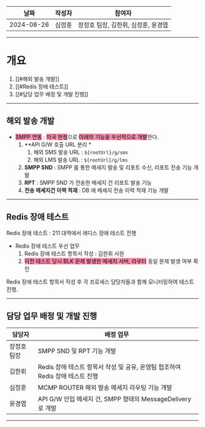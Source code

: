 
| 날짜         | 작성자 | 참여자                   |
| ---------- | --- | --------------------- |
| 2024-08-26 | 심정훈 | 장정호 팀장, 김한휘, 심정훈, 윤경엽 |

---

# 개요

1. [[#해외 발송 개발]]
2. [[#Redis 장애 테스트]]
3. [[#담당 업무 배정 및 개발 진행]]

---

## 해외 발송 개발

- <mark style="background: #FF5582A6;">SMPP 연동</mark> :  <mark style="background: #FF5582A6;">미국 한정</mark>으로 <mark style="background: #FF5582A6;">아래의 기능을 우선적으로 개발</mark>한다.
	1. **API G/W 호출 URL 분리 *
		1. 해외 SMS 발송 URL : `${rootUrl}/g/sms`
		2. 해외 LMS 발송 URL : `${rootUrl}/g/lms`
	2. **SMPP SND** : SMPP 를 통한 메세지 발송 및 리포트 수신, 리포트 전송 기능 개발
	3. **RPT** : SMPP SND 가 전송한 메세지 건 리포트 발송 기능
	4. **전송 메세지건 이력 적재** : DB 에 메세지 전송 이력 적재 기능 개발

---

## Redis 장애 테스트

Redis 장애 테스트 : 211 대역에서 레디스 장애 테스트 진행

- Redis 장애 테스트 우선 업무
	1. Redis 장애 테스트 항목서 작성 : 김한휘 사원
	2. <mark style="background: #FF5582A6;">이전 테스트 당시 BLK 문제 발생한 메세지 서버, 라우터</mark> 동일 문제 발생 여부 확인

Redis 장애 테스트 항목서 작성 후 각 프로세스 담당자들과 함께 모니터링하여 테스트 진행.

---

## 담당 업무 배정 및 개발 진행

| 담당자    | 배정 업무                                              |
| ------ | -------------------------------------------------- |
| 장정호 팀장 | SMPP SND 및 RPT 기능 개발                               |
| 김한휘    | Redis 장애 테스트 항목서 작성 및 공유, 운영팀 협조하여 Redis 장애 테스트 진행 |
| 심정훈    | MCMP ROUTER 해외 발송 메세지 라우팅 기능 개발                    |
| 윤경엽    | API G/W 인입 메세지 건, SMPP 형태의 MessageDelivery 로 개발    |

---


